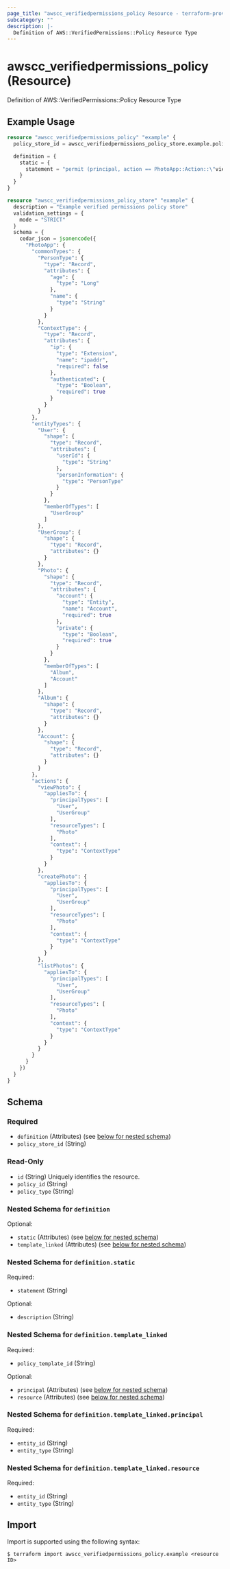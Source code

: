 ```yaml
---
page_title: "awscc_verifiedpermissions_policy Resource - terraform-provider-awscc"
subcategory: ""
description: |-
  Definition of AWS::VerifiedPermissions::Policy Resource Type
---
```


# awscc_verifiedpermissions_policy (Resource)

Definition of AWS::VerifiedPermissions::Policy Resource Type

## Example Usage

```terraform
resource "awscc_verifiedpermissions_policy" "example" {
  policy_store_id = awscc_verifiedpermissions_policy_store.example.policy_store_id

  definition = {
    static = {
      statement = "permit (principal, action == PhotoApp::Action::\"viewPhoto\", resource in PhotoApp::Album:: \"Record\");"
    }
  }
}

resource "awscc_verifiedpermissions_policy_store" "example" {
  description = "Example verified permissions policy store"
  validation_settings = {
    mode = "STRICT"
  }
  schema = {
    cedar_json = jsonencode({
      "PhotoApp": {
        "commonTypes": {
          "PersonType": {
            "type": "Record",
            "attributes": {
              "age": {
                "type": "Long"
              },
              "name": {
                "type": "String"
              }
            }
          },
          "ContextType": {
            "type": "Record",
            "attributes": {
              "ip": {
                "type": "Extension",
                "name": "ipaddr",
                "required": false
              },
              "authenticated": {
                "type": "Boolean",
                "required": true
              }
            }
          }
        },
        "entityTypes": {
          "User": {
            "shape": {
              "type": "Record",
              "attributes": {
                "userId": {
                  "type": "String"
                },
                "personInformation": {
                  "type": "PersonType"
                }
              }
            },
            "memberOfTypes": [
              "UserGroup"
            ]
          },
          "UserGroup": {
            "shape": {
              "type": "Record",
              "attributes": {}
            }
          },
          "Photo": {
            "shape": {
              "type": "Record",
              "attributes": {
                "account": {
                  "type": "Entity",
                  "name": "Account",
                  "required": true
                },
                "private": {
                  "type": "Boolean",
                  "required": true
                }
              }
            },
            "memberOfTypes": [
              "Album",
              "Account"
            ]
          },
          "Album": {
            "shape": {
              "type": "Record",
              "attributes": {}
            }
          },
          "Account": {
            "shape": {
              "type": "Record",
              "attributes": {}
            }
          }
        },
        "actions": {
          "viewPhoto": {
            "appliesTo": {
              "principalTypes": [
                "User",
                "UserGroup"
              ],
              "resourceTypes": [
                "Photo"
              ],
              "context": {
                "type": "ContextType"
              }
            }
          },
          "createPhoto": {
            "appliesTo": {
              "principalTypes": [
                "User",
                "UserGroup"
              ],
              "resourceTypes": [
                "Photo"
              ],
              "context": {
                "type": "ContextType"
              }
            }
          },
          "listPhotos": {
            "appliesTo": {
              "principalTypes": [
                "User",
                "UserGroup"
              ],
              "resourceTypes": [
                "Photo"
              ],
              "context": {
                "type": "ContextType"
              }
            }
          }
        }
      }
    })
  }
}
```

<!-- schema generated by tfplugindocs -->
## Schema

### Required

- `definition` (Attributes) (see [below for nested schema](#nestedatt--definition))
- `policy_store_id` (String)

### Read-Only

- `id` (String) Uniquely identifies the resource.
- `policy_id` (String)
- `policy_type` (String)

<a id="nestedatt--definition"></a>
### Nested Schema for `definition`

Optional:

- `static` (Attributes) (see [below for nested schema](#nestedatt--definition--static))
- `template_linked` (Attributes) (see [below for nested schema](#nestedatt--definition--template_linked))

<a id="nestedatt--definition--static"></a>
### Nested Schema for `definition.static`

Required:

- `statement` (String)

Optional:

- `description` (String)


<a id="nestedatt--definition--template_linked"></a>
### Nested Schema for `definition.template_linked`

Required:

- `policy_template_id` (String)

Optional:

- `principal` (Attributes) (see [below for nested schema](#nestedatt--definition--template_linked--principal))
- `resource` (Attributes) (see [below for nested schema](#nestedatt--definition--template_linked--resource))

<a id="nestedatt--definition--template_linked--principal"></a>
### Nested Schema for `definition.template_linked.principal`

Required:

- `entity_id` (String)
- `entity_type` (String)


<a id="nestedatt--definition--template_linked--resource"></a>
### Nested Schema for `definition.template_linked.resource`

Required:

- `entity_id` (String)
- `entity_type` (String)

## Import

Import is supported using the following syntax:

```shell
$ terraform import awscc_verifiedpermissions_policy.example <resource ID>
```